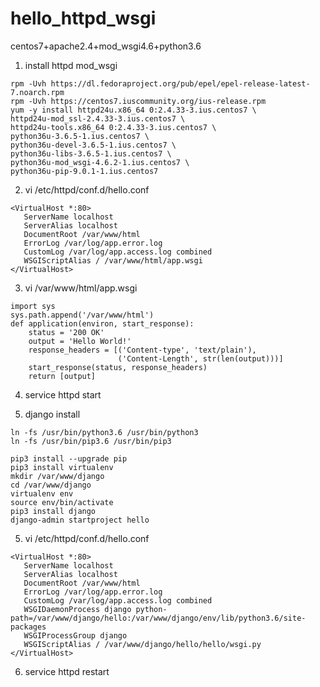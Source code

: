 # hello_httpd_wsgi

centos7+apache2.4+mod_wsgi4.6+python3.6

1. install httpd mod_wsgi
```
rpm -Uvh https://dl.fedoraproject.org/pub/epel/epel-release-latest-7.noarch.rpm
rpm -Uvh https://centos7.iuscommunity.org/ius-release.rpm
yum -y install httpd24u.x86_64 0:2.4.33-3.ius.centos7 \
httpd24u-mod_ssl-2.4.33-3.ius.centos7 \
httpd24u-tools.x86_64 0:2.4.33-3.ius.centos7 \
python36u-3.6.5-1.ius.centos7 \
python36u-devel-3.6.5-1.ius.centos7 \
python36u-libs-3.6.5-1.ius.centos7 \
python36u-mod_wsgi-4.6.2-1.ius.centos7 \
python36u-pip-9.0.1-1.ius.centos7
```

2. vi /etc/httpd/conf.d/hello.conf
```
<VirtualHost *:80>
   ServerName localhost
   ServerAlias localhost
   DocumentRoot /var/www/html
   ErrorLog /var/log/app.error.log
   CustomLog /var/log/app.access.log combined
   WSGIScriptAlias / /var/www/html/app.wsgi
</VirtualHost>
```

3. vi /var/www/html/app.wsgi
```
import sys
sys.path.append('/var/www/html')
def application(environ, start_response):
    status = '200 OK'
    output = 'Hello World!'
    response_headers = [('Content-type', 'text/plain'),
                        ('Content-Length', str(len(output)))]
    start_response(status, response_headers)
    return [output]
```

4. service httpd start

5. django install
```
ln -fs /usr/bin/python3.6 /usr/bin/python3
ln -fs /usr/bin/pip3.6 /usr/bin/pip3

pip3 install --upgrade pip
pip3 install virtualenv
mkdir /var/www/django
cd /var/www/django
virtualenv env
source env/bin/activate
pip3 install django
django-admin startproject hello
```

5. vi /etc/httpd/conf.d/hello.conf
```
<VirtualHost *:80>
   ServerName localhost
   ServerAlias localhost
   DocumentRoot /var/www/html
   ErrorLog /var/log/app.error.log
   CustomLog /var/log/app.access.log combined
   WSGIDaemonProcess django python-path=/var/www/django/hello:/var/www/django/env/lib/python3.6/site-packages
   WSGIProcessGroup django
   WSGIScriptAlias / /var/www/django/hello/hello/wsgi.py
</VirtualHost>
```

6. service httpd restart
